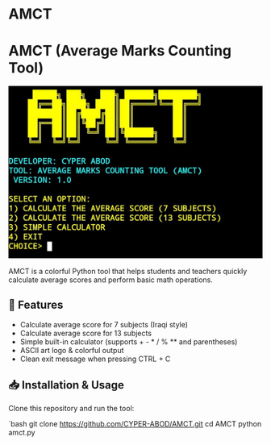 # AMCT
# AMCT (Average Marks Counting Tool)

![AMCT Screenshot](5974362344563788337.jpg)

AMCT is a colorful Python tool that helps students and teachers quickly calculate average scores and perform basic math operations.  

## 🔧 Features
- Calculate average score for 7 subjects (Iraqi style)
- Calculate average score for 13 subjects
- Simple built-in calculator (supports + - * / % ** and parentheses)
- ASCII art logo & colorful output
- Clean exit message when pressing CTRL + C

## 📥 Installation & Usage

Clone this repository and run the tool:

`bash
git clone https://github.com/CYPER-ABOD/AMCT.git
cd AMCT
python amct.py
